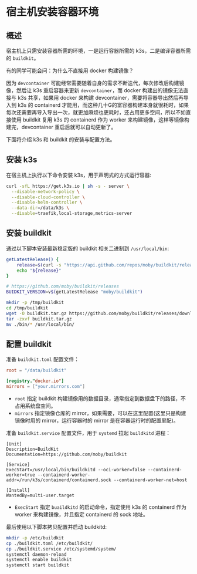 # 宿主机安装容器环境

## 概述

宿主机上只需安装容器所需的环境，一是运行容器所需的 k3s，二是编译容器所需的 `buildkit`。

有的同学可能会问：为什么不直接用 docker 构建镜像？

因为 `devcontainer` 可能经常需要随着自身的需求不断迭代，每次修改后构建镜像，然后让 k3s 重启容器来更新 `devcontainer`，而 docker 构建出的镜像无法直接与 k3s 共享，如果用 docker 来构建 devcontainer，需要将容器导出然后再导入到 k3s 的 containerd 才能用，而这种几十G的富容器构建本身就很耗时，如果每次还需要再导入导出一次，就更加麻烦也更耗时，还占用更多空间，所以不如直接使用 buildkit 复用 k3s 的 containerd 作为 worker 来构建镜像，这样等镜像构建完，devcontainer 重启后就可以自动更新了。

下面将介绍 k3s 和 buildkit 的安装与配置方法。

## 安装 k3s

在宿主机上执行以下命令安装 k3s，用于声明式的方式运行容器:

```bash
curl -sfL https://get.k3s.io | sh -s - server \
  --disable-network-policy \
  --disable-cloud-controller \
  --disable-helm-controller \
  --data-dir=/data/k3s \
  --disable=traefik,local-storage,metrics-server
```

## 安装 buildkit 

通过以下脚本安装最新稳定版的 buildkit 相关二进制到 `/usr/local/bin`:

```bash
getLatestRelease() {
	release=$(curl -s "https://api.github.com/repos/moby/buildkit/releases/latest" | grep -Po '"tag_name": "v\K[^"]*')
	echo "${release}"
}

# https://github.com/moby/buildkit/releases
BUIDKIT_VERSION=v$(getLatestRelease "moby/buildkit")

mkdir -p /tmp/buildkit
cd /tmp/buildkit
wget -O buildkit.tar.gz https://github.com/moby/buildkit/releases/download/${BUIDKIT_VERSION}/buildkit-${BUIDKIT_VERSION}.linux-$(dpkg --print-architecture).tar.gz
tar -zxvf buildkit.tar.gz
mv ./bin/* /usr/local/bin/
```

## 配置 buildkit

准备 `buildkit.toml` 配置文件：

```toml
root = "/data/buildkit"

[registry."docker.io"]
mirrors = ["your.mirrors.com"]
```

* `root` 指定 buildkit 构建镜像用的数据目录，通常指定到数据盘下的路径，不占用系统盘空间。
* `mirrors` 指定镜像仓库的 mirror，如果需要，可以在这里配置(这里只是构建镜像时用的 mirror，运行容器时的 mirror 是在容器运行时的配置里配)。

准备 `buildkit.service` 配置文件，用于 `systemd` 拉起 `buildkitd` 进程：

```service
[Unit]
Description=BuildKit
Documentation=https://github.com/moby/buildkit

[Service]
ExecStart=/usr/local/bin/buildkitd --oci-worker=false --containerd-worker=true --containerd-worker-addr=/run/k3s/containerd/containerd.sock --containerd-worker-net=host

[Install]
WantedBy=multi-user.target
```

* `ExecStart` 指定 `buaildkitd` 的启动命令，指定使用 k3s 的 containerd 作为 worker 来构建镜像，并且指定 containerd 的 sock 地址。

最后使用以下脚本拷贝配置并启动 buildkitd:

```bash
mkdir -p /etc/buildkit
cp ./buildkit.toml /etc/buildkit/
cp ./buildkit.service /etc/systemd/system/
systemctl daemon-reload
systemctl enable buildkit
systemctl start buildkit
```
